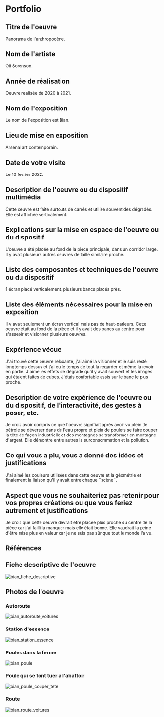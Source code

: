# Portfolio

## Titre de l'oeuvre

 Panorama de l'anthropocène.
 
## Nom de l'artiste

Oli Sorenson.

## Année de réalisation

Oeuvre realisée de 2020 à 2021.

## Nom de l'exposition

Le nom de l'exposition est Bian.

## Lieu de mise en exposition

Arsenal art contemporain.

## Date de votre visite

Le 10 février 2022.

## Description de l'oeuvre ou du dispositif multimédia

Cette oeuvre est faite surtouts de carrés et utilise souvent des dégradés. Elle est affichée verticalement.

## Explications sur la mise en espace de l'oeuvre ou du dispositif

L'oeuvre a été placée au fond de la pièce principale, dans un corridor large. Il y avait plusieurs autres oeuvres de taille similaire proche.

## Liste des composantes et techniques de l'oeuvre ou du dispositif

1 écran placé verticalement, plusieurs bancs placés près.

## Liste des éléments nécessaires pour la mise en exposition

Il y avait seulement un écran vertical mais pas de haut-parleurs. Cette oeuvre était au fond de la pièce et il y avait des bancs au centre pour s'asseoir et visionner plusieurs oeuvres.

## Expérience vécue

J'ai trouvé cette oeuvre relaxante, j'ai aimé la visionner et je suis resté longtemps dessus et j'ai eu le temps de tout la regarder et même la revoir en partie.
J'aime les effets de dégradé qu'il y avait souvent et les images qui étaient faites de cubes. J'étais confortable assis sur le banc le plus proche.

## Description de votre expérience de l'oeuvre ou du dispositif, de l'interactivité, des gestes à poser, etc.

Je crois avoir compris ce que l'oeuvre signifiait après avoir vu plein de pétrole se déverser dans de l'eau propre et plein de poulets se faire couper la tête de façon industrielle et des montagnes se transformer en montagne d'argent. Elle démontre entre autres la surconsommation et la pollution.

## Ce qui vous a plu, vous a donné des idées et justifications

J'ai aimé les couleurs utilisées dans cette oeuvre et la géométrie et finalement la liaison qu'il y avait entre chaque ¨scène¨.

## Aspect que vous ne souhaiteriez pas retenir pour vos propres créations ou que vous feriez autrement et justifications

Je crois que cette oeuvre devrait être placée plus proche du centre de la pièce car j'ai failli la manquer mais elle était bonne. Elle vaudrait la peine d'être mise plus en valeur car je ne suis pas sûr que tout le monde l'a vu.

## Références
## Fiche descriptive de l'oeuvre
![bian_fiche_descriptive](https://user-images.githubusercontent.com/94695753/155440288-301dd0d5-f6cf-44a0-ba68-f6b34c9f3e26.png)


## Photos de l'oeuvre
### Autoroute
![bian_autoroute_voitures](https://user-images.githubusercontent.com/94695753/155440030-c2806660-d015-4ed0-962e-24b1cf88ca42.PNG)
### Station d'essence
![bian_station_essence](https://user-images.githubusercontent.com/94695753/155440031-5c83c1cc-8cd8-49d9-ac78-d97925a97bcb.PNG)
### Poules dans la ferme
![bian_poule](https://user-images.githubusercontent.com/94695753/155440032-585ae84f-5726-4ee4-825f-791a2935bb7a.PNG)
### Poule qui se font tuer à l'abattoir
![bian_poule_couper_tete](https://user-images.githubusercontent.com/94695753/155440033-6fa3f44b-444a-4c98-9feb-9fce610ed971.PNG)
### Route
![bian_route_voitures](https://user-images.githubusercontent.com/94695753/155440034-95893a5b-91ef-4089-9cba-b3b180ff0444.PNG)





